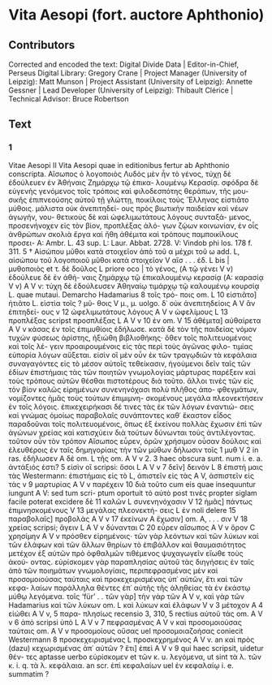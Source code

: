 # Vita Aesopi (fort. auctore Aphthonio)  

## Contributors  
Corrected and encoded the text: Digital Divide Data | Editor-in-Chief, Perseus Digital Library: Gregory Crane | Project Manager (University of Leipzig): Matt Munson | Project Assistant (University of Leipzig): Annette Gessner | Lead Developer (University of Leipzig): Thibault Clérice | Technical Advisor: Bruce Robertson  

## Text  
### 1  
Vitae Aesopi II Vita Aesopi quae in editionibus fertur ab Aphthonio conscripta. Αἴσωπος ὁ λογοποιὸς Λυδὸς μὲν ἦν τὸ γένος, τύχῃ δὲ ἐδούλευεν ἐν Ἀθήναις Ζημάρχῳ τῷ ἐπικα- λουμένῳ Κερασίᾳ. σφόδρα δὲ εὐγενὴς γενόμενος τοῖς τρόποις καὶ φιλοδεσπότης θεράπων, τῆς μου- σικῆς ἐπιπνεούσης αὐτοῦ τῇ γλώττῃ, ποικίλοις τοὺς Ἕλληνας εἱστιᾶτο μύθοις. μάλιστα οὐκ ἀνεπιτηδεί- ους πρὸς βιωτικὴν παιδείαν καὶ νέων ἀγωγήν, νου- θετικοὺς δὲ καὶ ὠφελιμωτάτους λόγους συνταξά- μενος, προσενήνοχεν εἰς τὸν βίον, προπλέξας ἀλό- γων ζῴων κοινωνίαν, ἐν οἷς ἀνθρώπων σκολιὰ ἔργα καὶ ἤθη ἀθέμιτα καὶ τρόπους παμποικίλους προσει- A: Ambr. L. 43 sup. L: Laur. Abbat. 2728. V: Vindob phi los. 178 f. 311. 5 † Αἰσώπου μῦθοι κατὰ στοιχεῖον ἀπὸ τοῦ α μέχρι τοῦ ω add. L, αἰσώπου τοῦ λογοποιοῦ μῦθοι κατὰ στοιχεῖον V αἴσ . . . ἐδ. L bis | μυθοποιὸς et τ. δὲ δοῦλος L priore oco | τὸ γένος, (A τῷ γένει V v) ἐδούλευε δὲ ἐν ἀθή- ναις ζημάρχῳ τῷ ἐπικαλουμένῳ κερασίᾳ (A: καρασίᾳ V v) A V v: τύχη δὲ ἐδούλευσεν Ἀθηναίῳ τιμάρχῳ τῷ καλουμένῳ κουρσίᾳ L. quae mutaui. Demarcho Hadamarius 8 τοῖς τρό- ποις om. L 10 εἱστιᾶτο] ἠτιᾶτο L. εἱστία τοῖς ? μῦ- θοις V μ., μ. uolgo. δ᾿ οὐκ ἀνεπιτηδείοις A V ἂν ἐπιτηδεί- ους v 12 ὠφελιμωτάτους λόγους A V v ὠφελίμους L 13 προπλέξας scripst προσπλέξας L A V v 10 ἐν om. V 15 ἀθέμιτα] αὐθαίρετα A V v κάσας ἐν τοῖς ἐπιμυθίοις ἐδήλωσε. κατὰ δὲ τὸν τῆς παιδείας νόμον τυχὼν φύσεως ἀρίστης, ἠξιώθη βιβλιοθήκης· ὅθεν τοῖς πολιτευομένοις καὶ τοῖς λέ- γειν προαιρουμένοις εἰς τὰς περὶ τοὺς ἀγῶνας φιλο- τιμίας εὐπορία λόγων αὔξεται. εἰσὶν οἳ μὲν οὖν ἐκ τῶν τραγῳδιῶν τὰ κεφάλαια συναγαγόντες εἰς τὸ μέσον αὐτοῖς τεθείκασιν, ἡγούμενοι δεῖν ταῖς τῶν ἑδίων ἐπιστήμαις τὰς τῶν ποιητῶν γνωμολογίας μάρτυρας παρέξειν καὶ τοὺς τρόπους αὐτῶν θέσθαι πιστοτέρους διὰ τοῦτο. ἄλλοι τινὲς τῶν εἰς τὸν βίον καλῶς εἰρημένων συνενηνόχασι πολὺ πλῆθος ἀπο- φθεγμάτων, νομίζοντες ἡμᾶς τοὺς τούτων ἐπιμιμνη- σκομένους μεγάλα πλεονεκτήσειν ἐν τοῖς λόγοις. ἐπικεχειρήκασι δέ τινες τὰς ἐκ τῶν λόγων ἐναντιώ- σεις καὶ γνώμας ὁμοίως παραβολαῖς συνάπτοντες καθ᾿ ἕκαστον εἶδος παραδοῦναι τοῖς πολιτευομένοις, ὅπως ἐξ ἐκείνου πολλὰς ἔχωσιν ἐπὶ τῶν ἀγώνων χρείας καὶ κατισχύειν διὰ τούτων δύνωνται τοὺς ἀντιλέγοντας. τοῦτον οὖν τὸν τρόπον Αἴσωπος εὗρεν, ὁρῶν χρήσιμον οὖσαν δούλοις καὶ ἐλευθέροις ἐν ταῖς δημηγορίαις τὴν τῶν μύθων δήλωσιν τοῖς 1 μυθ V 2 in ras. ἐδήλωσεν A δὲ om. L τῆς om. A V v 2. 3 haec obscura sunt. num i. e. a. ἀντάξιός ἐστι? 5 εἰσὶν οἳ scripsi: ὅσοι L A V v 7 δεῖν] δεινὸν L 8 ἐπιστή μαις τὰς Westermann: ἐπιστήμαις εἰς τὸ L, ἀπιστεῖν εἰς τὰς A V, ἀσπιστεῖν εἰς τὰς v 9 μαρτυρίας A V v παρέχειν 10 διὰ τοῦτο cum eis quae insequuntur iungunt A V: sed tum scri- ptum oportuit τὸ αὐτὸ post τινὲς propter siglam facile poterat excidere δὲ 11 καλῶν L συνενηνόχασιν V 12 ἡμᾶς] πάντως ἐπιμνησκομένους V 13 μεγάλας πλεονεκτή- σεις L ἐν noli delere 15 παραβολαῖς] προβολὰς A V v 17 ἐκείνων A ἔχωσιν] om. A, . . . σιν V 18 χρείας scripsi; ἄγειν L A V v δύνανται C 20 εὗρεν αἴσωπος A V v ὅρον C χρησίμην A V v πρόσθεν εἰρημένοις· τῶν γὰρ λεόντων καὶ τῶν λύκων καὶ τῶν ἐλάφων καὶ τῶν ἄλλων θηρίων τὸ ἐπιβάλλον καὶ θαυμασιότητος μετέχον ἐξ αὐτῶν πρὸ ὀφθαλμῶν τιθέμενος ψυχαγωγεῖν εἴωθε τοὺς ἀκού- οντας. εὑρίσκομεν γὰρ παραπλησίας αὐτοῦ τὰς διηγήσεις ἐν ταῖς ἀπὸ τῶν ποιημάτων γνωμολογίαις, περιπεφρασμένας μὲν καὶ προσομοιούσας ταύταις καὶ προκεχειρισμένας ὑπ᾿ αὐτῶν, ἔτι καὶ τῶν κεφα- λαίων παράλληλα θέντες ἐπ᾿ αὐτῆς τῆς ἀληθείας τὰ ἐν ἑκάστῳ μύθῳ λεγόμενα. τοῖς ‘für’ . . τῶν γὰρ] τὴν γὰρ τῶν A V v, καὶ γὰρ τῶν Hadamarius καὶ τῶν λύκων om. L καὶ λύκων καὶ ἐλάφων V v 3 μέτοχον A 4 εἰώθει A V v, 5 παρα- πλησίως recensio 3, 310, 5 rectius αὐτοῦ τὰς om. A V v 6 ἀπὸ scripsi ὑπὸ L A V v 7 πεφρασμένας A V v καὶ προσομοιούσας ταύταις om. A V v προσομοίους οὔσας uel προσομοιαζοήσας coniecit Westermann 8 προσκεχειρισμένας L προσκεχρημένος A V v. an καὶ πρὸς (dazu) κεχωρισμένας ἀπ᾿ αὐτῶν ? ἔτι] ἐπεὶ A V v 9 qui haec scripsit, uidetur θέν- τες aptasse uerbo εὑρίσκομεν et τῶν κ. u. λεγόμενα, ut sint τὰ λ. τῶν κ. i. q. τὰ λ. κεφάλαια. an scr. ἐπὶ κεφαλαίων uel ἐν κεφαλαίῳ i. e. summatim ?  
